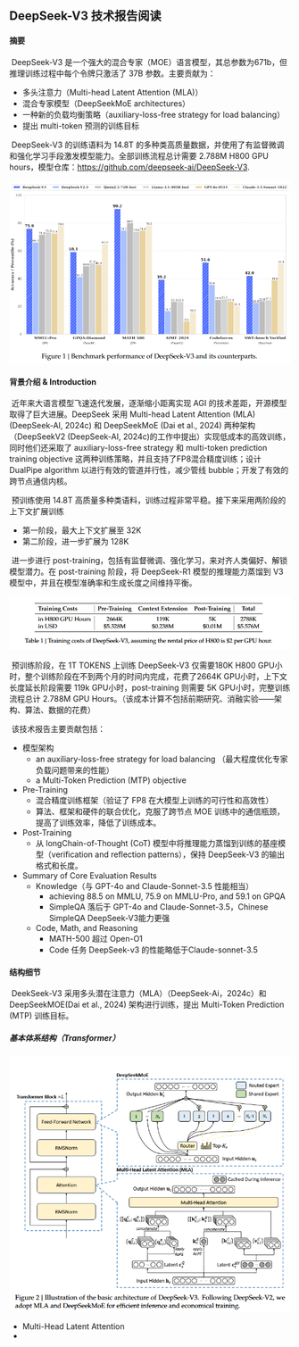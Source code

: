 ## DeepSeek-V3 技术报告阅读



#### 摘要

​	DeepSeek-V3 是一个强大的混合专家（MOE）语言模型，其总参数为671b，但推理训练过程中每个令牌只激活了 37B 参数。主要贡献为：

- 多头注意力（Multi-head Latent Attention (MLA)）
- 混合专家模型（DeepSeekMoE architectures）
- 一种新的负载均衡策略（auxiliary-loss-free strategy for load balancing）
- 提出 multi-token 预测的训练目标

​	DeepSeek-V3 的训练语料为 14.8T 的多种类高质量数据，并使用了有监督微调和强化学习手段激发模型能力。全部训练流程总计需要 2.788M H800 GPU hours，模型仓库：https://github.com/deepseek-ai/DeepSeek-V3.

![image-20250226112256290](https://raw.githubusercontent.com/VirtualCoder0/tuchuang/main/desktop/image-20250226112256290.png)

#### 背景介绍 & Introduction

​	近年来大语言模型飞速迭代发展，逐渐缩小距离实现 AGI 的技术差距，开源模型取得了巨大进展。DeepSeek 采用 Multi-head Latent Attention (MLA) (DeepSeek-AI, 2024c) 和 DeepSeekMoE (Dai et al., 2024) 两种架构（DeepSeekV2 (DeepSeek-AI, 2024c)的工作中提出）实现低成本的高效训练，同时他们还采取了 auxiliary-loss-free strategy 和 multi-token prediction training objective 这两种训练策略，并且支持了FP8混合精度训练；设计 DualPipe algorithm 以进行有效的管道并行性，减少管线 bubble；开发了有效的跨节点通信内核。

​	预训练使用 14.8T 高质量多种类语料，训练过程非常平稳。接下来采用两阶段的上下文扩展训练

- 第一阶段，最大上下文扩展至 32K
- 第二阶段，进一步扩展为 128K

​	进一步进行 post-training，包括有监督微调、强化学习，来对齐人类偏好、解锁模型潜力。在 post-training 阶段，将 DeepSeek-R1 模型的推理能力蒸馏到 V3 模型中，并且在模型准确率和生成长度之间维持平衡。 

![image-20250227104611380](https://raw.githubusercontent.com/VirtualCoder0/tuchuang/main/gongwei/image-20250227104611380.png)

​	预训练阶段，在 1T TOKENS 上训练 DeepSeek-V3 仅需要180K H800 GPU小时，整个训练阶段在不到两个月的时间内完成，花费了2664K GPU小时，上下文长度延长阶段需要 119k GPU小时，post-training 则需要 5K GPU小时，完整训练流程总计 2.788M GPU Hours。（该成本计算不包括前期研究、消融实验——架构、算法、数据的花费）

​	该技术报告主要贡献包括：

- 模型架构
  - an auxiliary-loss-free strategy for load balancing （最大程度优化专家负载问题带来的性能）
  - a Multi-Token Prediction (MTP) objective 
- Pre-Training
  - 混合精度训练框架（验证了 FP8 在大模型上训练的可行性和高效性）
  - 算法、框架和硬件的联合优化，克服了跨节点 MOE 训练中的通信瓶颈，提高了训练效率，降低了训练成本。
- Post-Training
  - 从 longChain-of-Thought (CoT) 模型中将推理能力蒸馏到训练的基座模型（verification and reflection patterns），保持 DeepSeek-V3 的输出格式和长度。
- Summary of Core Evaluation Results
  - Knowledge（与 GPT-4o and Claude-Sonnet-3.5 性能相当）
    - achieving 88.5 on MMLU, 75.9 on MMLU-Pro, and 59.1 on GPQA
    - SimpleQA 落后于 GPT-4o and Claude-Sonnet-3.5，Chinese SimpleQA DeepSeek-V3能力更强
  - Code, Math, and Reasoning
    - MATH-500 超过 Open-O1
    - Code 任务 DeepSeek-v3 的性能略低于Claude-sonnet-3.5

#### 结构细节

​	DeekSeek-V3 采用多头潜在注意力（MLA）（DeepSeek-Ai，2024c）和 DeepSeekMOE(Dai et al., 2024) 架构进行训练，提出 Multi-Token Prediction (MTP) 训练目标。

##### 基本体系结构（Transformer）

![image-20250227112858992](https://raw.githubusercontent.com/VirtualCoder0/tuchuang/main/gongwei/image-20250227112858992.png)

- Multi-Head Latent Attention
- 